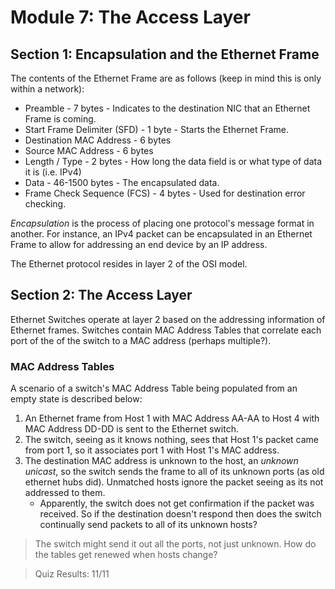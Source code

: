 # Module 7: The Access Layer

## Section 1: Encapsulation and the Ethernet Frame

The contents of the Ethernet Frame are as follows (keep in mind this is only within a
network):

- Preamble - 7 bytes - Indicates to the destination NIC that an Ethernet Frame is coming.
- Start Frame Delimiter (SFD) - 1 byte - Starts the Ethernet Frame.
- Destination MAC Address - 6 bytes
- Source MAC Address - 6 bytes
- Length / Type - 2 bytes - How long the data field is or what type of data it is (i.e. IPv4)
- Data - 46-1500 bytes - The encapsulated data.
- Frame Check Sequence (FCS) - 4 bytes - Used for destination error checking.

_Encapsulation_ is the process of placing one protocol's message format in another.
For instance, an IPv4 packet can be encapsulated in an Ethernet Frame to allow for addressing
an end device by an IP address.

The Ethernet protocol resides in layer 2 of the OSI model.

## Section 2: The Access Layer

Ethernet Switches operate at layer 2 based on the addressing information of Ethernet frames.
Switches contain MAC Address Tables that correlate each port of the of the switch to a MAC
address (perhaps multiple?).

### MAC Address Tables

A scenario of a switch's MAC Address Table being populated from an empty state is described
below:

1. An Ethernet frame from Host 1 with MAC Address AA-AA to Host 4 with MAC Address DD-DD is
   sent to the Ethernet switch.
2. The switch, seeing as it knows nothing, sees that Host 1's packet came from port 1, so it
   associates port 1 with Host 1's MAC address.
3. The destination MAC address is unknown to the host, an _unknown unicast_, so the switch
   sends the frame to all of its unknown ports (as old ethernet hubs did). 
   Unmatched hosts ignore the packet seeing as its not addressed to them.
   - Apparently, the switch does not get confirmation if the packet was received. So if the
     destination doesn't respond then does the switch continually send packets to all of its
     unknown hosts?

> The switch might send it out all the ports, not just unknown. How do the tables get
> renewed when hosts change?

> Quiz Results: 11/11